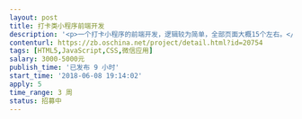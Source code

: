 ```yaml
---                
layout: post       
title: 打卡类小程序前端开发           
description: '<p>一个打卡小程序的前端开发，逻辑较为简单，全部页面大概15个左右。</p><p>主要页面见附件：</p>'     
contenturl: https://zb.oschina.net/project/detail.html?id=20754      
tags: [HTML5,JavaScript,CSS,微信应用]            
salary: 3000-5000元          
publish_time: '已发布 9 小时'         
start_time: '2018-06-08 19:14:02'           
apply: 5                   
time_range: 3 周              
status: 招募中                  
---                 
```

